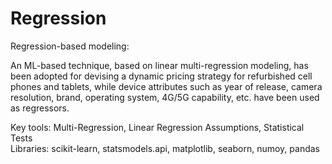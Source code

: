 # Regression
Regression-based modeling:

An ML-based technique, based on linear multi-regression modeling, has been adopted for devising a dynamic pricing strategy 
for refurbished cell phones and tablets, while device attributes such as year of release, camera resolution, brand, operating
system, 4G/5G capability, etc. have been used as regressors. 

Key tools: Multi-Regression, Linear Regression Assumptions, Statistical Tests <br>
Libraries: scikit-learn, statsmodels.api, matplotlib, seaborn, numoy, pandas  
